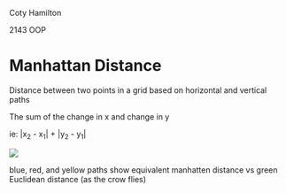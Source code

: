 Coty Hamilton

2143 OOP

# Manhattan Distance

Distance between two points in a grid based on horizontal and vertical paths

The sum of the change in x and change in y

ie: |x<sub>2</sub> - x<sub>1</sub>| + |y<sub>2</sub> - y<sub>1</sub>|

<img src="https://upload.wikimedia.org/wikipedia/commons/0/08/Manhattan_distance.svg" />

blue, red, and yellow paths show equivalent manhatten distance vs green Euclidean distance (as the crow flies)
